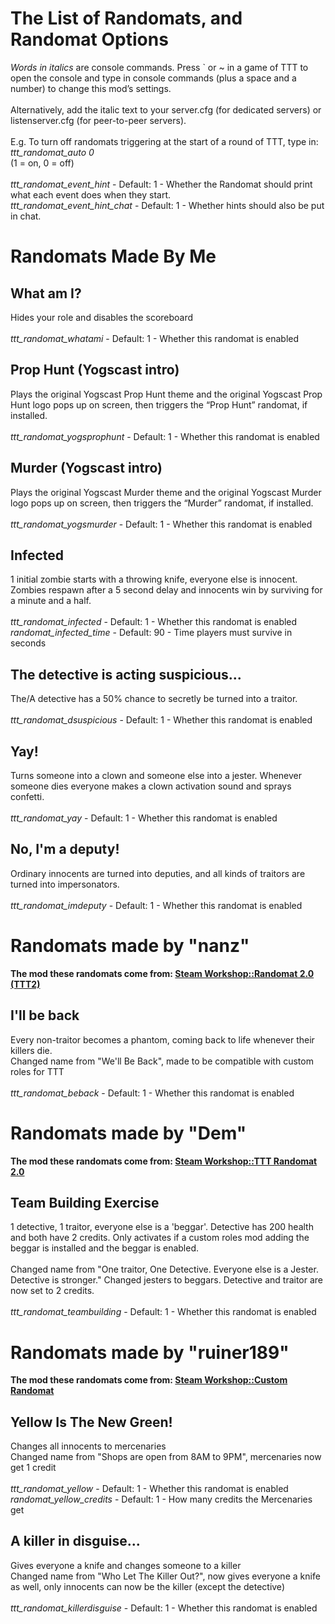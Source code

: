 # The List of Randomats, and Randomat Options
_Words in italics_ are console commands. Press ` or ~ in a game of TTT to open the console and type in console commands (plus a space and a number) to change this mod’s settings. \
\
Alternatively, add the italic text to your server.cfg (for dedicated servers) or listenserver.cfg (for peer-to-peer servers).\
\
E.g. To turn off randomats triggering at the start of a round of TTT, type in:\
_ttt_randomat_auto 0_\
(1 = on, 0 = off)\
\
_ttt_randomat_event_hint_ - Default: 1 - Whether the Randomat should print what each event does when they start.\
_ttt_randomat_event_hint_chat_ - Default: 1 - Whether hints should also be put in chat.



# Randomats Made By Me
## What am I?
Hides your role and disables the scoreboard\
\
_ttt_randomat_whatami_ - Default: 1 - Whether this randomat is enabled

## Prop Hunt (Yogscast intro)
Plays the original Yogscast Prop Hunt theme and the original Yogscast Prop Hunt logo pops up on screen, then triggers the “Prop Hunt” randomat, if installed.\
\
_ttt_randomat_yogsprophunt_ - Default: 1 - Whether this randomat is enabled

## Murder (Yogscast intro)
Plays the original Yogscast Murder theme and the original Yogscast Murder logo pops up on screen, then triggers the “Murder” randomat, if installed.\
\
_ttt_randomat_yogsmurder_ - Default: 1 - Whether this randomat is enabled

## Infected
1 initial zombie starts with a throwing knife, everyone else is innocent. Zombies respawn after a 5 second delay and innocents win by surviving for a minute and a half.\
\
_ttt_randomat_infected_ - Default: 1 - Whether this randomat is enabled\
_randomat_infected_time_ - Default: 90 - Time players must survive in seconds

## The detective is acting suspicious...
The/A detective has a 50% chance to secretly be turned into a traitor.\
\
_ttt_randomat_dsuspicious_ - Default: 1 - Whether this randomat is enabled

## Yay!
Turns someone into a clown and someone else into a jester. Whenever someone dies everyone makes a clown activation sound and sprays confetti.\
\
_ttt_randomat_yay_ - Default: 1 - Whether this randomat is enabled

## No, I'm a deputy!
Ordinary innocents are turned into deputies, and all kinds of traitors are turned into impersonators.\
\
_ttt_randomat_imdeputy_ - Default: 1 - Whether this randomat is enabled


# Randomats made by "nanz"
**The mod these randomats come from: [Steam Workshop::Randomat 2.0 (TTT2)](https://steamcommunity.com/sharedfiles/filedetails/?id=2194776699)**
## I'll be back
Every non-traitor becomes a phantom, coming back to life whenever their killers die.\
Changed name from "We'll Be Back", made to be compatible with custom roles for TTT\
\
_ttt_randomat_beback_ - Default: 1 - Whether this randomat is enabled



# Randomats made by "Dem"
**The mod these randomats come from: [Steam Workshop::TTT Randomat 2.0](https://steamcommunity.com/sharedfiles/filedetails/?id=1406495040)**
## Team Building Exercise
1 detective, 1 traitor, everyone else is a 'beggar'. Detective has 200 health and both have 2 credits. Only activates if a custom roles mod adding the beggar is installed and the beggar is enabled.\
\
Changed name from "One traitor, One Detective. Everyone else is a Jester. Detective is stronger." Changed jesters to beggars. Detective and traitor are now set to 2 credits.\
\
_ttt_randomat_teambuilding_ - Default: 1 - Whether this randomat is enabled



# Randomats made by "ruiner189"
**The mod these randomats come from: [Steam Workshop::Custom Randomat](https://steamcommunity.com/sharedfiles/filedetails/?id=1988901134)**
## Yellow Is The New Green!
Changes all innocents to mercenaries\
Changed name from "Shops are open from 8AM to 9PM", mercenaries now get 1 credit\
\
_ttt_randomat_yellow_ - Default: 1 - Whether this randomat is enabled\
_randomat_yellow_credits_ - Default: 1 - How many credits the Mercenaries get

## A killer in disguise...
Gives everyone a knife and changes someone to a killer\
Changed name from "Who Let The Killer Out?", now gives everyone a knife as well, only innocents can now be the killer (except the detective)\
\
_ttt_randomat_killerdisguise_ - Default: 1 - Whether this randomat is enabled